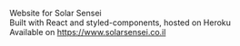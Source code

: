 Website for Solar Sensei<br/>
Built with React and styled-components, hosted on Heroku<br/>
Available on https://www.solarsensei.co.il
